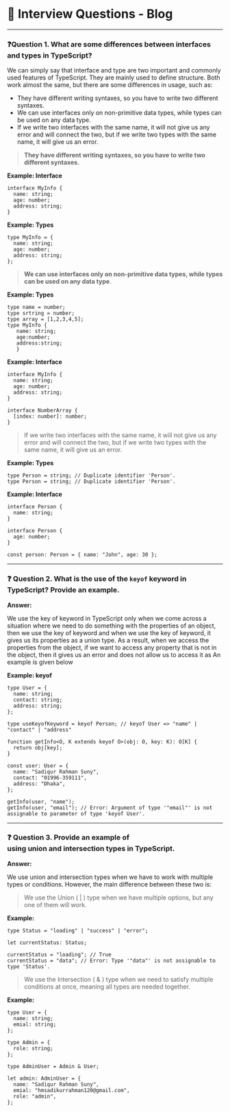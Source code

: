 # **🎯 Interview Questions - Blog**

---

### **❓Question 1**. What are some differences between interfaces and types in TypeScript?

We can simply say that interface and type are two important and commonly used features of TypeScript. They are mainly used to define structure. Both work almost the same, but there are some differences in usage, such as:

- They have different writing syntaxes, so you have to write two different syntaxes.
- We can use interfaces only on non-primitive data types, while types can be used on any data type.
- If we write two interfaces with the same name, it will not give us any error and will connect the two, but if we write two types with the same name, it will give us an error.

> **They have different writing syntaxes, so you have to write two different syntaxes.**

**Example: Interface**

```tsx
interface MyInfo {
  name: string;
  age: number;
  address: string;
}
```

**Example: Types**

```tsx
type MyInfo = {
  name: string;
  age: number;
  address: string;
};
```

> **We can use interfaces only on non-primitive data types, while types can be used on any data type**.

**Example: Types**

```tsx
type name = number;
type srtring = number;
type array = [1,2,3,4,5];
type MyInfo {
   name: string;
   age:number;
   address:string;
   }
```

**Example: Interface**

```tsx
interface MyInfo {
  name: string;
  age: number;
  address: string;
}

interface NumberArray {
  [index: number]: number;
}
```

> If we write two interfaces with the same name, it will not give us any error and will connect the two, but if we write two types with the same name, it will give us an error.

**Example: Types**

```tsx
type Person = string; // Duplicate identifier 'Person'.
type Person = string; // Duplicate identifier 'Person'.
```

**Example: Interface**

```tsx
interface Person {
  name: string;
}

interface Person {
  age: number;
}

const person: Person = { name: "John", age: 30 };
```

---

### **❓ Question 2.** What is the use of the `keyof` keyword in TypeScript? Provide an example.

**Answer:**

We use the key of keyword in TypeScript only when we come across a situation where we need to do something with the properties of an object, then we use the key of keyword and when we use the key of keyword, it gives us its properties as a union type. As a result, when we access the properties from the object, if we want to access any property that is not in the object, then it gives us an error and does not allow us to access it as An example is given below

**Example: keyof**

```tsx
type User = {
  name: string;
  contact: string;
  address: string;
};

type useKeyofKeyword = keyof Person; // keyof User => "name" | "contact" | "address"

function getInfo<O, K extends keyof O>(obj: O, key: K): O[K] {
  return obj[key];
}

const user: User = {
  name: "Sadiqur Rahman Suny",
  contact: "01996-359111",
  address: "Dhaka",
};

getInfo(user, "name");
getInfo(user, "email"); // Error: Argument of type '"email"' is not assignable to parameter of type 'keyof User'.
```

---

### **❓ Question 3.** Provide an example of using **union** and **intersection** types in TypeScript.

**Answer:**

We use union and intersection types when we have to work with multiple types or conditions. However, the main difference between these two is:

> We use the Union ( | ) type when we have multiple options, but any one of them will work.

**Example:**

```tsx
type Status = "loading" | "success" | "error";

let currentStatus: Status;

currentStatus = "loading"; // True
currentStatus = "data"; // Error: Type '"data"' is not assignable to type 'Status'.
```

> We use the Intersection ( & ) type when we need to satisfy multiple conditions at once, meaning all types are needed together.

**Example:**

```tsx
type User = {
  name: string;
  emial: string;
};

type Admin = {
  role: string;
};

type AdminUser = Admin & User;

let admin: AdminUser = {
  name: "Sadiqur Rahman Suny",
  emial: "hmsadikurrahman120@gmail.com",
  role: "admin",
};
```
